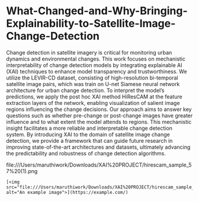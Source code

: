 # What-Changed-and-Why-Bringing-Explainability-to-Satellite-Image-Change-Detection
Change detection in satellite imagery is critical for monitoring urban dynamics and environmental changes. This work focuses on mechanistic interpretability of change detection models by integrating explainable AI (XAI) techniques to enhance model transparency and trustworthiness. We utilize the LEVIR-CD dataset, consisting of high-resolution bi-temporal satellite image pairs, which was  train on U-net Siamese neural network architecture for urban change detection. To interpret the model’s predictions, we apply the post hoc XAI method HiResCAM at the feature extraction layers of the network, enabling visualization of salient image regions influencing the change decisions. Our approach aims to answer key questions such as whether pre-change or post-change images have greater influence and to what extent the model attends to regions. This mechanistic insight facilitates a more reliable and interpretable change detection system. By introducing XAI to the domain of satellite image change detection, we provide a framework that can guide future research in improving state-of-the-art architectures and datasets, ultimately advancing the predictability and robustness of change detection algorithms.

file:///Users/maruthiwork/Downloads/XAI%20PROJECT/hirescam_sample_57%20(1).png

    [<img src="file:///Users/maruthiwork/Downloads/XAI%20PROJECT/hirescam_sample_57%20(1).png" alt="An example image">](https://example.com/)

